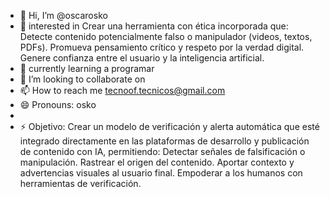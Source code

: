 - 👋 Hi, I’m @oscarosko
- 👀 interested in Crear una herramienta con ética incorporada que:
Detecte contenido potencialmente falso o manipulador (videos, textos, PDFs).
Promueva pensamiento crítico y respeto por la verdad digital.
Genere confianza entre el usuario y la inteligencia artificial.
- 🌱 currently learning a programar
- 💞️ I’m looking to collaborate on 
- 📫 How to reach me tecnoof.tecnicos@gmail.com
- 😄 Pronouns: osko
- 
- ⚡  Objetivo:
Crear un modelo de verificación y alerta automática que esté integrado directamente en las plataformas de desarrollo y publicación de contenido con IA, permitiendo:
Detectar señales de falsificación o manipulación.
Rastrear el origen del contenido.
Aportar contexto y advertencias visuales al usuario final.
Empoderar a los humanos con herramientas de verificación.

<!---
oscarosko/oscarosko is a ✨ special ✨ repository because its `README.md` (this file) appears on your GitHub profile.
You can click the Preview link to take a look at your changes.
--->
